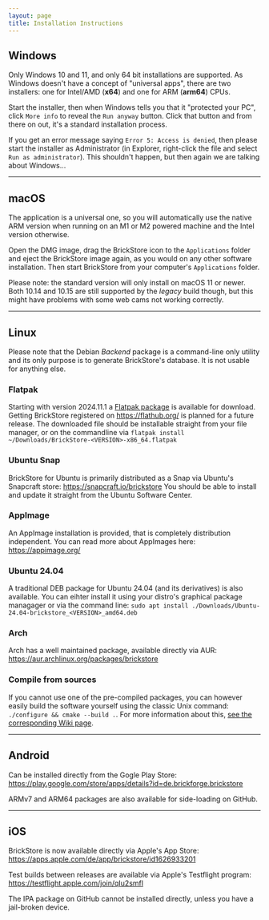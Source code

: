 ```yaml
---
layout: page
title: Installation Instructions
---
```


## Windows
Only Windows 10 and 11, and only 64 bit installations are supported.  As
Windows doesn't have a concept of "universal apps", there are two
installers: one for Intel/AMD (**x64**) and one for ARM (**arm64**) CPUs.

Start the installer, then when Windows tells you that it "protected your
PC", click `More info` to reveal the `Run anyway` button.  Click that button
and from there on out, it's a standard installation process.

If you get an error message saying `Error 5: Access is denied`, then please
start the installer as Administrator (in Explorer, right-click the file and
select `Run as administrator`).  This shouldn't happen, but then again we
are talking about Windows...

***

## macOS
The application is a universal one, so you will automatically use the native
ARM version when running on an M1 or M2 powered machine and the Intel
version otherwise.

Open the DMG image, drag the BrickStore icon to the `Applications` folder
and eject the BrickStore image again, as you would on any other software
installation.  Then start BrickStore from your computer's `Applications`
folder.

Please note: the standard version will only install on macOS 11 or newer.
Both 10.14 and 10.15 are still supported by the *legacy* build though, but
this might have problems with some web cams not working correctly.

***

## Linux

Please note that the Debian *Backend* package is a command-line only utility and its only purpose is to generate BrickStore's database. It is not usable for anything else.

### Flatpak
Starting with version 2024.11.1 a [Flatpak package](https://flatpak.org/) is available for download. Getting BrickStore registered on https://flathub.org/ is planned for a future release.
The downloaded file should be installable straight from your file manager, or on the commandline via `flatpak install ~/Downloads/BrickStore-<VERSION>-x86_64.flatpak`

### Ubuntu Snap
BrickStore for Ubuntu is primarily distributed as a Snap via Ubuntu's Snapcraft store: https://snapcraft.io/brickstore
You should be able to install and update it straight from the Ubuntu Software Center.

### AppImage
An AppImage installation is provided, that is completely distribution independent.
You can read more about AppImages here: https://appimage.org/

### Ubuntu 24.04
A traditional DEB package for Ubuntu 24.04 (and its derivatives) is also available. You can eihter install it using your distro's graphical package managager or via the command line: `sudo apt install ./Downloads/Ubuntu-24.04-brickstore_<VERSION>_amd64.deb`

### Arch
Arch has a well maintained package, available directly via AUR: https://aur.archlinux.org/packages/brickstore

### Compile from sources
If you cannot use one of the pre-compiled packages, you can however easily build the software yourself using the classic Unix command: `./configure && cmake --build .`.
For more information about this, [see the corresponding Wiki page](https://github.com/rgriebl/brickstore/wiki/Building-from-Source).

***

## Android
Can be installed directly from the Gogle Play Store: https://play.google.com/store/apps/details?id=de.brickforge.brickstore

ARMv7 and ARM64 packages are also available for side-loading on GitHub.

***

## iOS
BrickStore is now available directly via Apple's App Store: https://apps.apple.com/de/app/brickstore/id1626933201

Test builds between releases are available via Apple's Testflight program: https://testflight.apple.com/join/qIu2smfl

The IPA package on GitHub cannot be installed directly, unless you have a jail-broken device.


